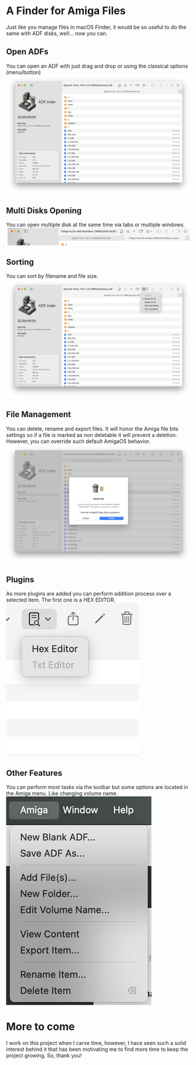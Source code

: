 # A Finder for Amiga Files

Just like you manage files in macOS Finder, it would be so useful to do the same with ADF disks, well... now you can.

## Open ADFs
You can open an ADF with just drag and drop or using the classical options (menu/botton)
![](./images/open_adf.png)

## Multi Disks Opening
You can open multiple disk at the same time via tabs or multiple windows.
![](./images/multi_tab.png)

## Sorting
You can sort by filename and file size.
![](./images/sorting.png)

## File Management
You can delete, rename and export files. It will honor the Amiga file bits settings so if a file is marked as non deletable it will prevent a deletion. However, you can override such default AmigaOS behavior.
![](./images/delete_folder.png)

## Plugins
As more plugins are added you can perform addition process over a selected item. The first one is a HEX EDITOR.
![](./images/utilties.png)

## Other Features
You can perform most tasks via the toolbar but some options are located in the Amiga menu. Like changing volume name.
![](./images/menu.png)

# More to come
I work on this project when I carve time, however, I hace seen such a solid interest behind it that has been motivating me to find more time to keep the project growing. So, thank you!